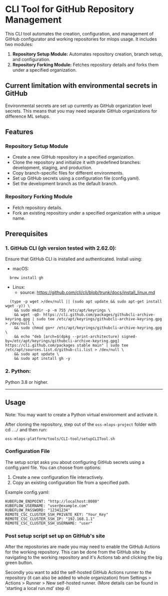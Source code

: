 # CLI Tool for GitHub Repository Management
This CLI tool automates the creation, configuration, and management of GitHub configurator and working repositories for mlops usage. It includes two modules:

1. **Repository Setup Module:** Automates repository creation, branch setup, and configuration.
2. **Repository Forking Module:** Fetches repository details and forks them under a specified organization.

## Current limitation with environmental secrets in GitHub

Environmental secrets are set up currently as GitHub organization level secrets. This means that you may need separate GitHub organizations for difference ML setups.

## Features

### Repository Setup Module

- Create a new GitHub repository in a specified organization.
- Clone the repository and initialize it with predefined branches: development, staging, and production.
- Copy branch-specific files for different environments.
- Set up GitHub secrets using a configuration file (config.yaml).
- Set the development branch as the default branch.

### Repository Forking Module

- Fetch repository details.
- Fork an existing repository under a specified organization with a unique name.

## Prerequisites

### 1. GitHub CLI (gh version tested with 2.62.0):

Ensure that GitHub CLI is installed and authenticated.
Install using:
- macOS:
```
  brew install gh
 ```
- Linux:
	- source: https://github.com/cli/cli/blob/trunk/docs/install_linux.md 	
```
  (type -p wget >/dev/null || (sudo apt update && sudo apt-get install wget -y)) \
	&& sudo mkdir -p -m 755 /etc/apt/keyrings \
	&& wget -qO- https://cli.github.com/packages/githubcli-archive-keyring.gpg | sudo tee /etc/apt/keyrings/githubcli-archive-keyring.gpg > /dev/null \
	&& sudo chmod go+r /etc/apt/keyrings/githubcli-archive-keyring.gpg \
	&& echo "deb [arch=$(dpkg --print-architecture) signed-by=/etc/apt/keyrings/githubcli-archive-keyring.gpg] https://cli.github.com/packages stable main" | sudo tee /etc/apt/sources.list.d/github-cli.list > /dev/null \
	&& sudo apt update \
	&& sudo apt install gh -y
```

### 2. Python:

Python 3.8 or higher.

-----

## Usage

Note: You may want to create a Python virtual environment and activate it.

After cloning the repository, step out of the `oss-mlops-project` folder with cd `../` and then run:

```
oss-mlops-platform/tools/CLI-tool/setupCLITool.sh
```

### Configuration File

The setup script asks you about configuring GitHub secrets using a config.yaml file. You can choose from options:

1. Create a new configuration file interactively.
2. Copy an existing configuration file from a specified path.

Example config.yaml:
```
KUBEFLOW_ENDPOINT: "http://localhost:8080"
KUBEFLOW_USERNAME: "user@example.com"
KUBEFLOW_PASSWORD: "12341234"
REMOTE_CSC_CLUSTER_SSH_PRIVATE_KEY: "Your_Key"
REMOTE_CSC_CLUSTER_SSH_IP: "192.168.1.1"
REMOTE_CSC_CLUSTER_SSH_USERNAME: "user"
```

### Post setup script set up on GitHub's site

After the repositories are made you may need to enable the GitHub Actions for the working repository.
This can be done from the GitHub site by navigating to the working repository and it's Actions tab and clicking the big green button.

Secondly you want to add the self-hosted GitHub Actions runner to the repository (it can also be added to whole organization) from Settings > Actions > Runner > New self-hosted runner. (More details can be found in 'starting a local run.md' step 4)
